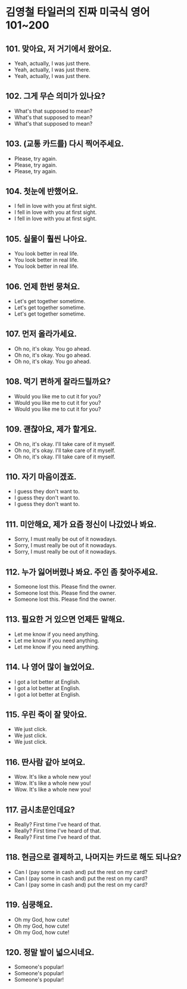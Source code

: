 # 김영철 타일러의 진짜 미국식 영어 101~200

## 101. 맞아요, 저 거기에서 왔어요.
* Yeah, actually, I was just there.
* Yeah, actually, I was just there.
* Yeah, actually, I was just there.

## 102. 그게 무슨 의미가 있나요?
* What's that supposed to mean?
* What's that supposed to mean?
* What's that supposed to mean?

## 103. (교통 카드를) 다시 찍어주세요.
* Please, try again.
* Please, try again.
* Please, try again.

## 104. 첫눈에 반했어요.
* I fell in love with you at first sight.
* I fell in love with you at first sight.
* I fell in love with you at first sight.

## 105. 실물이 훨씬 나아요.
* You look better in real life.
* You look better in real life.
* You look better in real life.

## 106. 언제 한번 뭉쳐요.
* Let's get together sometime.
* Let's get together sometime.
* Let's get together sometime.

## 107. 먼저 올라가세요.
* Oh no, it's okay. You go ahead.
* Oh no, it's okay. You go ahead.
* Oh no, it's okay. You go ahead.

## 108. 먹기 편하게 잘라드릴까요?
* Would you like me to cut it for you?
* Would you like me to cut it for you?
* Would you like me to cut it for you?

## 109. 괜찮아요, 제가 할게요.
* Oh no, it's okay. I'll take care of it myself.
* Oh no, it's okay. I'll take care of it myself.
* Oh no, it's okay. I'll take care of it myself.

## 110. 자기 마음이겠죠.
* I guess they don't want to.
* I guess they don't want to.
* I guess they don't want to.

## 111. 미안해요, 제가 요즘 정신이 나갔었나 봐요.
* Sorry, I must really be out of it nowadays.
* Sorry, I must really be out of it nowadays.
* Sorry, I must really be out of it nowadays.

## 112. 누가 잃어버렸나 봐요. 주인 좀 찾아주세요.
* Someone lost this. Please find the owner.
* Someone lost this. Please find the owner.
* Someone lost this. Please find the owner.

## 113. 필요한 거 있으면 언제든 말해요.
* Let me know if you need anything.
* Let me know if you need anything.
* Let me know if you need anything.

## 114. 나 영어 많이 늘었어요.
* I got a lot better at English.
* I got a lot better at English.
* I got a lot better at English.

## 115. 우린 죽이 잘 맞아요.
* We just click.
* We just click.
* We just click.

## 116. 딴사람 같아 보여요.
* Wow. It's like a whole new you!
* Wow. It's like a whole new you!
* Wow. It's like a whole new you!

## 117. 금시초문인데요?
* Really? First time I've heard of that.
* Really? First time I've heard of that.
* Really? First time I've heard of that.

## 118. 현금으로 결제하고, 나머지는 카드로 해도 되나요?
* Can I (pay some in cash and) put the rest on my card?
* Can I (pay some in cash and) put the rest on my card?
* Can I (pay some in cash and) put the rest on my card?

## 119. 심쿵해요.
* Oh my God, how cute!
* Oh my God, how cute!
* Oh my God, how cute!

## 120. 정말 발이 넓으시네요.
* Someone's popular!
* Someone's popular!
* Someone's popular!
